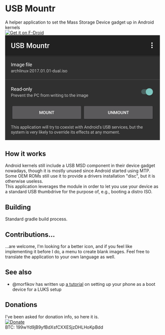 # USB Mountr
A helper application to set the Mass Storage Device gadget up in Android kernels  
[<img src="https://f-droid.org/badge/get-it-on.png"
      alt="Get it on F-Droid"
      height="80">](https://f-droid.org/app/streetwalrus.usbmountr)  
![Screenshot](/screenshot.png?raw=true)

## How it works
Android kernels still include a USB MSD component in their device gadget nowadays, though it is mostly unused since
Android started using MTP. Some OEM ROMs still use it to provide a drivers installation "disc", but it is otherwise
useless.  
This application leverages the module in order to let you use your device as a standard USB thumbdrive for the purpose
of, e.g., booting a distro ISO.

## Building
Standard gradle build process.

## Contributions...
...are welcome, I'm looking for a better icon, and if you feel like implementing it before I do, a menu to create blank
images. Feel free to translate the application to your own language as well.

## See also
- @morfikov has written up [a tutorial](https://gist.github.com/morfikov/0bd574817143d0239c5a0e1259613b7d) on setting up
  your phone as a boot device for a LUKS setup

## Donations
I've been asked for donation info, so here it is.  
[![Donate](https://img.shields.io/badge/Donate-PayPal-green.svg)](https://www.paypal.com/cgi-bin/webscr?cmd=_s-xclick&hosted_button_id=SHUNWU2HDU7EY)  
BTC: 199wYd9jB9yfBdXsfCXXESjzDHLHoKpBdd
